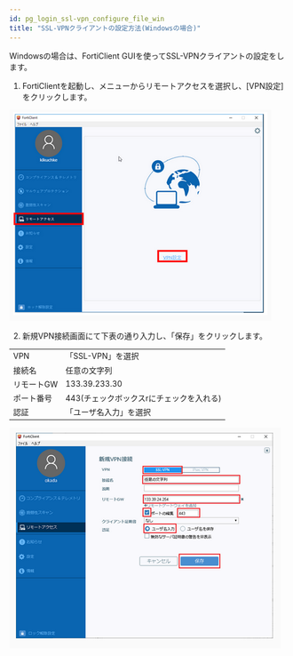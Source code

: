 ```yaml
---
id: pg_login_ssl-vpn_configure_file_win
title: "SSL-VPNクライアントの設定方法(Windowsの場合)"
---
```



Windowsの場合は、FortiClient GUIを使ってSSL-VPNクライアントの設定をします。


1. FortiClientを起動し、メニューからリモートアクセスを選択し、[VPN設定]をクリックします。

![figure](VPNwin_11.png)

2. 新規VPN接続画面にて下表の通り入力し、「保存」をクリックします。

<table>
<tr>
	<td>VPN</td><td>「SSL-VPN」を選択</td>
</tr>
<tr>
	<td>接続名</td><td>任意の文字列</td>
</tr>
<tr>
	<td>リモートGW</td><td>133.39.233.30</td>
</tr>
<tr>
	<td>ポート番号</td><td>443(チェックボックスrにチェックを入れる)</td>
</tr>
<tr>
	<td>認証</td><td>「ユーザ名入力」を選択</td>
</tr>
</table>

![figure](sslvpn-win-443.png)
